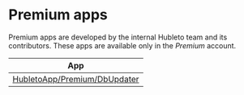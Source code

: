 # Premium apps

Premium apps are developed by the internal Hubleto team and its contributors. These apps are available only in the *Premium* account.

| App                                                          |
| ------------------------------------------------------------ |
| [HubletoApp/Premium/DbUpdater](premium/dbupdater)            |
